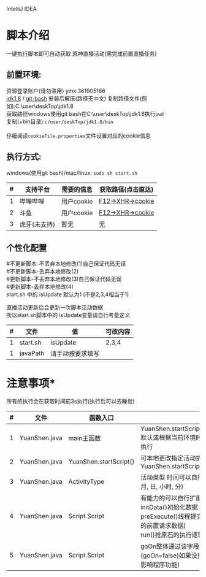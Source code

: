 IntelliJ IDEA
# 脚本介绍
一键执行脚本即可自动获取 原神直播活动(需完成前置直播任务)
## 前置环境:
资源登录账户(请勿滥用) ymx:361905186<br>
[jdk1.8](http://mirrors.ondev.top:60080/tools/jdk-8.0_191.rar)  / [git-bash](http://mirrors.ondev.top:60080/tools/Git-2.31.1-64-bit.exe)
安装后解压(路径无中文) 复制路径文件(例如):C:\user\deskTop\jdk1.8<br>
获取路径windows使用git bash在C:\user\deskTop\jdk1.8执行```pwd```<br>
复制(+bin目录):```c/user/deskTop/jdk1.8/bin```
<br><br>
仔细阅读```cookieFile.properties```文件设置对应的cookie信息
## 执行方式:
windows(使用git bash)/mac/linux: ```sudo sh start.sh```

| #   | 支持平台    | 需要的信息    | 获取路径(点击直达)                                                                                       |
| --- |---------|----------|--------------------------------------------------------------------------------------------------|
| 1   | 哔哩哔哩    | 用户cookie | [F12->XHR->cookie](https://www.bilibili.com/blackboard/activity-award-exchange.html?task_id=cd684a9d) |
| 2   | 斗鱼      | 用户cookie | [F12->XHR->cookie](https://www.douyu.com/topic/ys30?rid=479079)                                  |
| 3   | 虎牙(未支持) | 暂无       | 无                                                                                                |

## 个性化配置
#不更新脚本-不丢弃本地修改(1)自己保证代码无误<br>
#不更新脚本-丢弃本地修改(2)<br>
#更新脚本-不丢弃本地修改(3)自己保证代码无误<br>
#更新脚本-丢弃本地修改(4)<br>
start.sh 中的 isUpdate 默认为1 (不是2,3,4相当于1)

直播活动更新后会更新一次脚本活动数据<br>
所以start.sh脚本中的 isUpdate变量请自行考量定义

| #   | 文件            | 值        | 可改内容 |
| --- |---------------|----------|------|
| 1   | start.sh      | isUpdate | 2,3,4 |
| 1   | javaPath      | 请手动按要求填写 |

# 注意事项*
所有的执行会在获取时间前3s执行(执行后可以去睡觉)

| #   | 文件            | 函数入口                   | 介绍                                                                                              |
| --- |---------------|------------------------|-------------------------------------------------------------------------------------------------|
| 1   | YuanShen.java | main主函数                | YuanShen.startScript();<br>默认或根据当前环境时间获取之后的第一个活动自动执行                                            |
| 2   | YuanShen.java | YuanShen.startScript() | 可本地更改指定活动执行YuanShen.startScript(ActivityType.bibi_35_1000)                                      |
| 3   | YuanShen.java | ActivityType | 活动类型 时间可以自行更改LocalDateTime.of(年, 月, 日, 小时, 分)                                                   |
| 4   | YuanShen.java | Script.Script | 有能力的可以自行扩展/修改 脚本实现<br>initData()初始化数据<br>preExecute()线程提交执行前自定义处理(获取网站的前置请求数据)<br>run()抢原石的执行逻辑 |
| 5   | YuanShen.java | Script.Script | goOn整体通过该字段控制最后程序退出(goOn=false)如果没控制好强行关掉dos窗即可(不影响程序功能)                                        |

